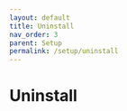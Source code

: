 ```yaml
---
layout: default
title: Uninstall
nav_order: 3
parent: Setup 
permalink: /setup/uninstall
---
```


# Uninstall